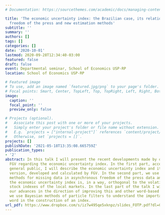 ```yaml
---
# Documentation: https://sourcethemes.com/academic/docs/managing-content/

title: 'The economic uncertainty index: the Brazilian case, its relations with the
  freedom of the press and new estimation methods'
subtitle: ''
summary: ''
authors: []
tags: []
categories: []
date: '2020-10-01'
lastmod: 2020-09-28T12:34:40-03:00
featured: false
draft: false
event: Departmental seminar, School of Economics USP-RP
location: School of Economics USP-RP

# Featured image
# To use, add an image named `featured.jpg/png` to your page's folder.
# Focal points: Smart, Center, TopLeft, Top, TopRight, Left, Right, BottomLeft, Bottom, BottomRight.
image:
  caption: ''
  focal_point: ''
  preview_only: false

# Projects (optional).
#   Associate this post with one or more of your projects.
#   Simply enter your project's folder or file name without extension.
#   E.g. `projects = ["internal-project"]` references `content/project/deep-learning/index.md`.
#   Otherwise, set `projects = []`.
projects: []
publishDate: '2021-05-18T13:35:08.665759Z'
publication_types:
- '2'
abstract: In this talk I will present the recent developments made by our group at
  FGV regarding the economic uncertainty index. In the first part, accessible to the
  general public, I will describe the economic uncertainty index and its Brazilian
  version, developed and calculated by FGV. In the second part, we use Bayesian inference
  methods for missing data in asynchronous freedom of the press data and show that
  the economic uncertainty index is, in a way, orthogonal to the volatility of the
  stock indexes of the local markets. In the last part of the talk I will present
  our advances in the direction of improving this and other word-based indexes, where
  we use Bayesian methods of particle filters to understand the importance of each
  word in the construction of an index.
url_pdf: https://www.dropbox.com/s/iz7w495qe5xknpz/slides_FOTP.pdf?dl=0
---
```

